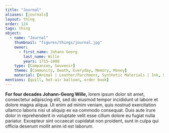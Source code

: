 ```yaml
---
title: "Journal"
aliases: [journals]
layout: thing
order: 124
tags: thing
object:
  - name: "Journal"
    thumbnail: "figures/things/journal.jpg"
    owner:
      - first_name: Johann Georg
        last_name: Wille
        years: 1715–1808
    type: [Companion, Souvenir]
    theme: [Community, Death, Everyday, Memory, Money]
    material: [Animal | Leather/Parchment, Synthetic Materials | Ink, Synthetic Materials | Paper]
mentions: [quill, hot-air balloon, order book]
---
```


**For four decades Johann-Georg Wille,** lorem ipsum dolor sit amet, consectetur adipiscing elit, sed do eiusmod tempor incididunt ut labore et dolore magna aliqua. Ut enim ad minim veniam, quis nostrud exercitation ullamco laboris nisi ut aliquip ex ea commodo consequat. Duis aute irure dolor in reprehenderit in voluptate velit esse cillum dolore eu fugiat nulla pariatur. Excepteur sint occaecat cupidatat non proident, sunt in culpa qui officia deserunt mollit anim id est laborum.